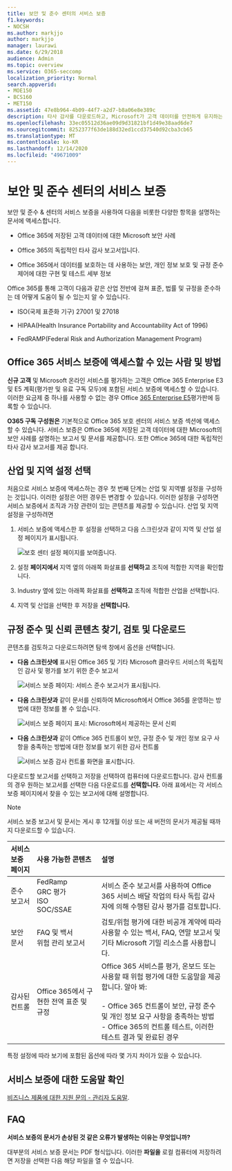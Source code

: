 ```yaml
---
title: 보안 및 준수 센터의 서비스 보증
f1.keywords:
- NOCSH
ms.author: markjjo
author: markjjo
manager: laurawi
ms.date: 6/29/2018
audience: Admin
ms.topic: overview
ms.service: O365-seccomp
localization_priority: Normal
search.appverid:
- MOE150
- BCS160
- MET150
ms.assetid: 47e8b964-4b09-44f7-a2d7-b8a06e8e389c
description: 타사 감사를 다운로드하고, Microsoft가 고객 데이터를 안전하게 유지하는 방법을 찾고, Office 365를 사용할 때 ISO, HIPAA, FINRA 및 FedRAMP를 준수하는 방법을 알 수 있습니다.
ms.openlocfilehash: 33ec05512d36ae09d9d31821bf1d49e38aad6de7
ms.sourcegitcommit: 8252377f63de188d32ed1ccd37540d92cba3cb65
ms.translationtype: MT
ms.contentlocale: ko-KR
ms.lasthandoff: 12/14/2020
ms.locfileid: "49671009"
---
```

# <a name="service-assurance-in-the-security--compliance-center"></a>보안 및 준수 센터의 서비스 보증

보안 및 준수 & 센터의 서비스 보증을 사용하여 다음을 비롯한 다양한 항목을 설명하는 문서에 액세스합니다. 
  
- Office 365에 저장된 고객 데이터에 대한 Microsoft 보안 사례 
    
- Office 365의 독립적인 타사 감사 보고서입니다. 
    
- Office 365에서 데이터를 보호하는 데 사용하는 보안, 개인 정보 보호 및 규정 준수 제어에 대한 구현 및 테스트 세부 정보 
    
Office 365를 통해 고객이 다음과 같은 산업 전반에 걸쳐 표준, 법률 및 규정을 준수하는 데 어떻게 도움이 될 수 있는지 알 수 있습니다.
  
-  ISO(국제 표준화 기구) 27001 및 27018 
    
- HIPAA(Health Insurance Portability and Accountability Act of 1996)
    
- FedRAMP(Federal Risk and Authorization Management Program)
    
## <a name="who-can-access-office-365-service-assurance-and-how"></a>Office 365 서비스 보증에 액세스할 수 있는 사람 및 방법

 **신규 고객** 및 Microsoft 온라인 서비스를 평가하는 고객은 Office 365 Enterprise E3 및 E5 계획(평가판 및 유료 구독 모두)에 포함된 서비스 보증에 액세스할 수 있습니다. 이러한 요금제 중 하나를 사용할 수 없는 경우 Office [365 Enterprise E5](https://go.microsoft.com/fwlink/p/?LinkID=698279)평가판에 등록할 수 있습니다.
  
 **O365 구독 구성원은** 기본적으로 Office 365 보호 센터의 서비스 보증 섹션에 액세스할 수 있습니다. 서비스 보증은 Office 365에 저장된 고객 데이터에 대한 Microsoft의 보안 사례를 설명하는 보고서 및 문서를 제공합니다. 또한 Office 365에 대한 독립적인 타사 감사 보고서를 제공 합니다.
 
## <a name="choose-your-industry-and-regional-settings"></a>산업 및 지역 설정 선택
<a name="Chooseyourindustryregional"> </a>

처음으로 서비스 보증에 액세스하는 경우 첫 번째 단계는 산업 및 지역별 설정을 구성하는 것입니다. 이러한 설정은 어떤 경우든 변경할 수 있습니다. 이러한 설정을 구성하면 서비스 보증에서 조직과 가장 관련이 있는 콘텐츠를 제공할 수 있습니다. 산업 및 지역 설정을 구성하려면
  
1. 서비스 보증에 액세스한  후 설정을 선택하고 다음 스크린샷과 같이 지역 및 산업 설정 페이지가 표시됩니다. 
    
    ![보호 센터 설정 페이지를 보여줍니다.](../media/101716e8-9c0a-4839-a2c0-f6aacf64eb9d.png)
  
2. 설정 **페이지에서** 지역 옆의 아래쪽 화살표를 **선택하고** 조직에 적합한 지역을 확인합니다. 
    
3. Industry 옆에 있는 아래쪽 화살표를 **선택하고** 조직에 적합한 산업을 선택합니다. 
    
4. 지역 및 산업을 선택한 후 저장을 **선택합니다.**
    
## <a name="find-review-and-download-compliance-and-trust-content"></a>규정 준수 및 신뢰 콘텐츠 찾기, 검토 및 다운로드
<a name="Chooseyourindustryregional"> </a>

콘텐츠를 검토하고 다운로드하려면 탐색 창에서 옵션을 선택합니다.
  
- **다음 스크린샷에** 표시된 Office 365 및 기타 Microsoft 클라우드 서비스의 독립적인 감사 및 평가를 보기 위한 준수 보고서 
    
    ![서비스 보증 페이지: 서비스 준수 보고서가 표시됩니다.](../media/149f2181-a558-4963-85e5-8d5ebc7cdac8.png)
  
- **다음 스크린샷과** 같이 문서를 신뢰하여 Microsoft에서 Office 365를 운영하는 방법에 대한 정보를 볼 수 있습니다. 
    
    ![서비스 보증 페이지 표시: Microsoft에서 제공하는 문서 신뢰](../media/5dd4e89a-25a2-45e7-8d6c-a5c5b9237327.png)
  
- **다음 스크린샷과** 같이 Office 365 컨트롤이 보안, 규정 준수 및 개인 정보 요구 사항을 충족하는 방법에 대한 정보를 보기 위한 감사 컨트롤 
    
    ![서비스 보증 감사 컨트롤 화면을 표시합니다.](../media/4baf252b-603d-45e0-af12-32616154df65.png)
  
다운로드할 보고서를 선택하고 저장을  선택하여 컴퓨터에 다운로드합니다. 감사 컨트롤의 경우 원하는 보고서를 선택한 다음 다운로드를 **선택합니다.** 아래 표에서는 각 서비스 보증 페이지에서 찾을 수 있는 보고서에 대해 설명합니다. 
  
> [!NOTE]
> 서비스 보증 보고서 및 문서는 게시 후 12개월 이상 또는 새 버전의 문서가 제공될 때까지 다운로드할 수 있습니다. 
  
|**서비스 보증 페이지**|**사용 가능한 콘텐츠**|**설명**|
|:-----|:-----|:-----|
|준수 보고서  <br/> | FedRamp  <br/>  GRC 평가  <br/>  ISO  <br/>  SOC/SSAE  <br/> |서비스 준수 보고서를 사용하여 Office 365 서비스 배달 작업의 타사 독립 감사자에 의해 수행된 감사 평가를 검토합니다.  <br/> |
|보안 문서  <br/> | FAQ 및 백서  <br/>  위험 관리 보고서  <br/> |검토/위험 평가에 대한 비공개 계약에 따라 사용할 수 있는 백서, FAQ, 연말 보고서 및 기타 Microsoft 기밀 리소스를 사용합니다.  <br/> |
|감사된 컨트롤  <br/> |Office 365에서 구현한 전역 표준 및 규정  <br/> | Office 365 서비스를 평가, 온보드 또는 사용할 때 위험 평가에 대한 도움말을 제공합니다. 알아 봐:  <br/> <br/>- Office 365 컨트롤이 보안, 규정 준수 및 개인 정보 요구 사항을 충족하는 방법  <br/>- Office 365의 컨트롤 테스트, 이러한 테스트 결과 및 완료된 경우  <br/> |
   
특정 설정에 따라 보기에 포함된 옵션에 따라 몇 가지 차이가 있을 수 있습니다.
    
## <a name="get-help-with-service-assurance"></a>서비스 보증에 대한 도움말 확인
<a name="addother"> </a>

[비즈니스 제품에 대한 지원 문의 - 관리자 도움말](https://docs.microsoft.com/microsoft-365/admin/contact-support-for-business-products).
  
## <a name="frequently-asked-questions"></a>FAQ
<a name="addother"> </a>

 **서비스 보증의 문서가 손상된 것 같은 오류가 발생하는 이유는 무엇입니까?**
  
대부분의 서비스 보증 문서는 PDF 형식입니다. 이러한 **파일을** 로컬 컴퓨터에 저장하려면 저장을 선택한 다음 해당 파일을 열 수 있습니다. 
